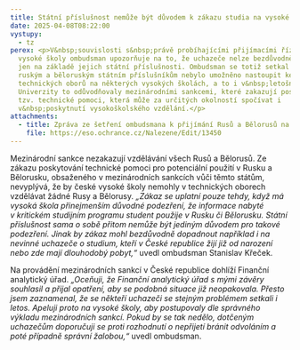 ```yaml
---
title: Státní příslušnost nemůže být důvodem k zákazu studia na vysoké škole
date: 2025-04-08T08:22:00
vystupy:
  - tz
perex: <p>V&nbsp;souvislosti s&nbsp;právě probíhajícími přijímacími řízeními na
  vysoké školy ombudsman upozorňuje na to, že uchazeče nelze bezdůvodně odmítat
  jen na základě jejich státní příslušnosti. Ombudsman se totiž setkal s tím, že
  ruským a běloruským státním příslušníkům nebylo umožněno nastoupit ke studiu
  technických oborů na některých vysokých školách, a to i v&nbsp;letošním roce.
  Univerzity to odůvodňovaly mezinárodními sankcemi, které zakazují poskytování
  tzv. technické pomoci, která může za určitých okolností spočívat i
  v&nbsp;poskytnutí vysokoškolského vzdělání.</p>
attachments:
  - title: Zpráva ze šetření ombudsmana k přijímání Rusů a Bělorusů na vysoké školy
    file: https://eso.ochrance.cz/Nalezene/Edit/13450
---
```

<p>Mezinárodní sankce nezakazují vzdělávání všech Rusů a Bělorusů. Ze zákazu poskytování technické pomoci pro potenciální použití v Rusku a Bělorusku, obsaženého v&nbsp;mezinárodních sankcích vůči těmto státům, nevyplývá, že by české vysoké školy nemohly v&nbsp;technických oborech vzdělávat žádné Rusy a Bělorusy. 
<i>„Zákaz se uplatní pouze tehdy, když má vysoká škola přinejmenším důvodné podezření, že informace nabyté v&nbsp;kritickém studijním programu student použije v&nbsp;Rusku či Bělorusku. Státní příslušnost sama o sobě přitom nemůže být jediným důvodem pro takové podezření.&nbsp;Jinak by zákaz mohl bezdůvodně dopadnout například i na nevinné uchazeče o studium, kteří v&nbsp;České republice žijí již od narození nebo zde mají dlouhodobý pobyt,“&nbsp;</i>uvedl ombudsman Stanislav Křeček.</p>
<p>Na provádění mezinárodních sankcí v&nbsp;České republice dohlíží Finanční analytický úřad. 
<i>„Oceňuji, že Finanční analytický úřad s&nbsp;mými závěry souhlasil a přijal opatření, aby se podobná situace již neopakovala. Přesto jsem zaznamenal, že se někteří uchazeči se stejným problémem setkali i letos. Apeluji proto na vysoké školy, aby postupovaly dle správného výkladu mezinárodních sankcí. Pokud by se tak nedělo, dotčeným uchazečům doporučuji se proti rozhodnutí o nepřijetí bránit odvoláním a poté případně správní žalobou,“&nbsp;</i>uvedl ombudsman.</p>
